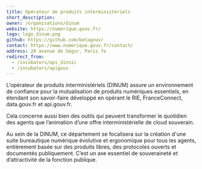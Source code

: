 ```yaml
---
title: Opérateur de produits interministériels
short_description:
owner: /organisations/dinum
website: https://numerique.gouv.fr/
logo: logo_dinum.png
github: https://github.com/betagouv/
contact: https://www.numerique.gouv.fr/contact/
address: 20 avenue de Ségur, Paris 7e
redirect_from:
  - /incubators/api_dinsic
  - /incubators/apigouv
---
```


L'opérateur de produits interministériels (DINUM) assure un environnement de confiance pour la mutualisation de produits numériques essentiels, en étendant son savoir-faire développé en opérant le RIE, FranceConnect, data.gouv.fr et api.gouv.fr.

Cela concerne aussi bien des outils qui peuvent transformer le quotidien des agents que l’animation d’une offre interministérielle de cloud souverain.

Au sein de la DINUM, ce département se focalisera sur la création d'une suite bureautique numérique évolutive et ergonomique pour tous les agents, entièrement basée sur des produits libres, des protocoles ouverts et documentés publiquement. C’est un axe essentiel de souveraineté et d’attractivité de la fonction publique.
